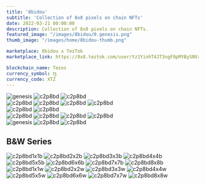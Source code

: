 ```yaml
---
title: '8bidou'
subtitle: 'Collection of 8x8 pixels on chain NFTs'
date: 2022-03-21 00:00:00
description: Collection of 8x8 pixels on chain NFTs. 
featured_image: "/images/8bidou/0.genesis.png"
thumb_image: "/images/home/8bidou-thumb.png"

marketplace: 8bidou x TezTok
marketplace_link: https://8x8.teztok.com/user/tz1YinhT4JT3ngF9pMYBySNVrWDYhLNEfsYE

blockchain_name: Tezos
currency_symbol: ꜩ
currency_code: XTZ
---
```



<div class="gallery" data-columns="3">
	<img src="/images/8bidou/0.genesis.png" title="genesis">
	<img src="/images/8bidou/c2p8bd.2.png" title="c2p8bd">
	<img src="/images/8bidou/c2p8bd.3.png" title="c2p8bd">
</div>

<div class="gallery" data-columns="4">
	<img src="/images/8bidou/c2p8bd.7.png" title="c2p8bd">
	<img src="/images/8bidou/c2p8bd.8.png" title="c2p8bd">
	<img src="/images/8bidou/c2p8bd.10.png" title="c2p8bd">
	<img src="/images/8bidou/c2p8bd.25.png" title="c2p8bd">
</div>

<div class="gallery" data-columns="2">
	<img src="/images/8bidou/c2p8bd.73.png" title="c2p8bd">
	<img src="/images/8bidou/c2p8bd.74.png" title="c2p8bd">
</div>

<div class="gallery" data-columns="4">
	<img src="/images/8bidou/c2p8bd.45.png" title="c2p8bd">
	<img src="/images/8bidou/c2p8bd.51.png" title="c2p8bd">
	<img src="/images/8bidou/c2p8bd.60.png" title="c2p8bd">
	<img src="/images/8bidou/c2p8bd.61.png" title="c2p8bd">
</div>

<div class="gallery" data-columns="3">
	<img src="/images/8bidou/c2p8bd.169.png" title="genesis">
	<img src="/images/8bidou/c2p8bd.164.png" title="c2p8bd">
	<img src="/images/8bidou/c2p8bd.181.png" title="c2p8bd">
</div>

## B&W Series

<div class="gallery" data-columns="4">
	<img src="/images/8bidou/c2p8bd1x1b.png" title="c2p8bd1x1b">
	<img src="/images/8bidou/c2p8bd2x2b.png" title="c2p8bd2x2b">
	<img src="/images/8bidou/c2p8bd3x3b.png" title="c2p8bd3x3b">
	<img src="/images/8bidou/c2p8bd4x4b.png" title="c2p8bd4x4b">
	<img src="/images/8bidou/c2p8bd5x5b.png" title="c2p8bd5x5b">
	<img src="/images/8bidou/c2p8bd6x6b.png" title="c2p8bd6x6b">
	<img src="/images/8bidou/c2p8bd7x7b.png" title="c2p8bd7x7b">
	<img src="/images/8bidou/c2p8bd8x8b.png" title="c2p8bd8x8b">
</div>

<div class="gallery" data-columns="4">
	<img src="/images/8bidou/c2p8bd1x1w.png" title="c2p8bd1x1w">
	<img src="/images/8bidou/c2p8bd2x2w.png" title="c2p8bd2x2w">
	<img src="/images/8bidou/c2p8bd3x3w.png" title="c2p8bd3x3w">
	<img src="/images/8bidou/c2p8bd4x4w.png" title="c2p8bd4x4w">
	<img src="/images/8bidou/c2p8bd5x5w.png" title="c2p8bd5x5w">
	<img src="/images/8bidou/c2p8bd6x6w.png" title="c2p8bd6x6w">
	<img src="/images/8bidou/c2p8bd7x7w.png" title="c2p8bd7x7w">
	<img src="/images/8bidou/c2p8bd8x8w.png" title="c2p8bd8x8w">
</div>
